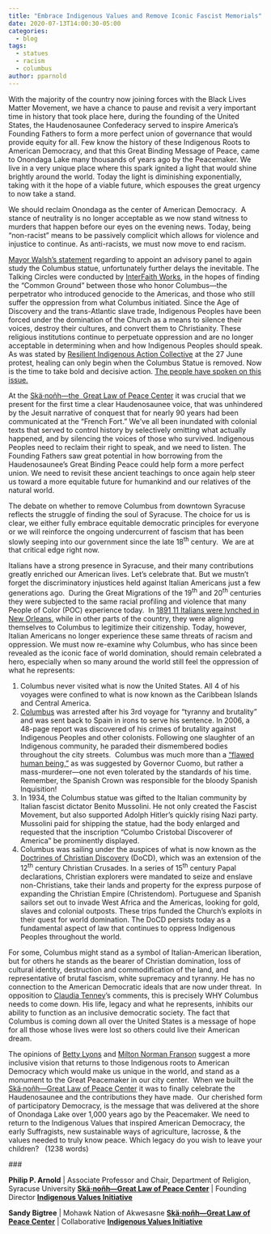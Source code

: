 ```yaml
---
title: "Embrace Indigenous Values and Remove Iconic Fascist Memorials"
date: 2020-07-13T14:00:30-05:00
categories:
  - blog
tags:
  - statues
  - racism
  - columbus
author: pparnold  
---
```

With the majority of the country now joining forces with the Black Lives Matter Movement, we have a chance to pause and revisit a very important time in history that took place here, during the founding of the United States, the Haudenosaunee Confederacy served to inspire America’s Founding Fathers to form a more perfect union of governance that would provide equity for all. Few know the history of these Indigenous Roots to American Democracy, and that this Great Binding Message of Peace, came to Onondaga Lake many thousands of years ago by the Peacemaker. We live in a very unique place where this spark ignited a light that would shine brightly around the world. Today the light is diminishing exponentially, taking with it the hope of a viable future, which espouses the great urgency to now take a stand.

We should reclaim Onondaga as the center of American Democracy.  A stance of neutrality is no longer acceptable as we now stand witness to murders that happen before our eyes on the evening news. Today, being “non-racist” means to be passively complicit which allows for violence and injustice to continue. As anti-racists, we must now move to end racism.

[Mayor Walsh’s statement](https://www.syracuse.com/news/2020/06/should-columbus-statue-remain-in-syracuse-mayor-asks-group-for-plan.html) regarding to appoint an advisory panel to again study the Columbus statue, unfortunately further delays the inevitable. The Talking Circles were conducted by [InterFaith Works](https://www.interfaithworkscny.org/), in the hopes of finding the “Common Ground” between those who honor Columbus—the perpetrator who introduced genocide to the Americas, and those who still suffer the oppression from what Columbus initiated. Since the Age of Discovery and the trans-Atlantic slave trade, Indigenous Peoples have been forced under the domination of the Church as a means to silence their voices, destroy their cultures, and convert them to Christianity. These religious institutions continue to perpetuate oppression and are no longer acceptable in determining when and how Indigenous Peoples should speak. As was stated by [Resilient Indigenous Action Collective](https://www.facebook.com/ResilientIndigenousActionCollective/?__cft__%5b0%5d=AZV1iTjx6uf7ThLRJdWd9f71fRI9xQISekPNFaxlpO5BQ1et7uPKIIsT_S0RVP4OqKBycssRXL1AvXO4KDqSQJkgq4ueITmtrfgBKDpRlN4J-egBILEsBOUeTQI6VQAi0OKOvk1GlVALqtXA88aNzL2GEL25M0EPGk_7BgG_D_wIeg&__tn__=kK-R) at the 27 June protest, healing can only begin when the Columbus Statue is removed. Now is the time to take bold and decisive action. [The people have spoken on this issue.](https://www.change.org/p/mayor-ben-walsh-remove-racist-monument-in-syracuse)

At the [Skä·noñh—the  Great Law of Peace Center](http://www.skanonhcenter.org/) it was crucial that we present for the first time a clear Haudenosaunee voice, that was unhindered by the Jesuit narrative of conquest that for nearly 90 years had been communicated at the “French Fort.” We’ve all been inundated with colonial texts that served to control history by selectively omitting what actually happened, and by silencing the voices of those who survived. Indigenous Peoples need to reclaim their right to speak, and we need to listen. The Founding Fathers saw great potential in how borrowing from the Haudenosaunee’s Great Binding Peace could help form a more perfect union. We need to revisit these ancient teachings to once again help steer us toward a more equitable future for humankind and our relatives of the natural world.

The debate on whether to remove Columbus from downtown Syracuse reflects the struggle of finding the soul of Syracuse. The choice for us is clear, we either fully embrace equitable democratic principles for everyone or we will reinforce the ongoing undercurrent of fascism that has been slowly seeping into our government since the late 18<sup>th</sup> century.  We are at that critical edge right now.

Italians have a strong presence in Syracuse, and their many contributions greatly enriched our American lives. Let’s celebrate that. But we mustn’t forget the discriminatory injustices held against Italian Americans just a few generations ago.  During the Great Migrations of the 19<sup>th</sup> and 20<sup>th</sup> centuries they were subjected to the same racial profiling and violence that many People of Color (POC) experience today.  In [1891 11 Italians were lynched in New Orleans](https://en.wikipedia.org/wiki/March_14,_1891_New_Orleans_lynchings), while in other parts of the country, they were aligning themselves to Columbus to legitimize their citizenship. Today, however, Italian Americans no longer experience these same threats of racism and oppression. We must now re-examine why Columbus, who has since been revealed as the iconic face of world domination, should remain celebrated a hero, especially when so many around the world still feel the oppression of what he represents:

1.  Columbus never visited what is now the United States. All 4 of his voyages were confined to what is now known as the Caribbean Islands and Central America.
2.  [Columbus](https://en.wikipedia.org/wiki/Christopher_Columbus) was arrested after his 3rd voyage for “tyranny and brutality” and was sent back to Spain in irons to serve his sentence. In 2006, a 48-page report was discovered of his crimes of brutality against Indigenous Peoples and other colonists. Following one slaughter of an Indigenous community, he paraded their dismembered bodies throughout the city streets.  Columbus was much more than a [“flawed human being,”](https://www.nydailynews.com/news/politics/ny-cuomo-columbus-statue-central-park-renewed-calls-20200611-xoo2gonqgbcqnlujtisqc4o3ze-story.html) as was suggested by Governor Cuomo, but rather a mass-murderer—one not even tolerated by the standards of his time. Remember, the Spanish Crown was responsible for the bloody Spanish Inquisition!
3.  In 1934, the Columbus statue was gifted to the Italian community by Italian fascist dictator Benito Mussolini. He not only created the Fascist Movement, but also supported Adolph Hitler’s quickly rising Nazi party. Mussolini paid for shipping the statue, had the body enlarged and requested that the inscription “Columbo Cristobal Discoverer of America” be prominently displayed.
4.  Columbus was sailing under the auspices of what is now known as the [Doctrines of Christian Discovery](https://doctrineofdiscovery.org/) (DoCD), which was an extension of the 12<sup>th</sup> century Christian Crusades. In a series of 15<sup>th</sup> century Papal declarations, Christian explorers were mandated to seize and enslave non-Christians, take their lands and property for the express purpose of expanding the Christian Empire (Christendom). Portuguese and Spanish sailors set out to invade West Africa and the Americas, looking for gold, slaves and colonial outposts. These trips funded the Church’s exploits in their quest for world domination. The DoCD persists today as a fundamental aspect of law that continues to oppress Indigenous Peoples throughout the world.

For some, Columbus might stand as a symbol of Italian-American liberation, but for others he stands as the bearer of Christian domination, loss of cultural identity, destruction and commodification of the land, and representative of brutal fascism, white supremacy and tyranny. He has no connection to the American Democratic ideals that are now under threat.  In opposition to [Claudia Tenney](https://www.syracuse.com/opinion/2020/06/dont-smash-columbus-and-our-history-build-a-better-america-instead-commentary.html)’s comments, this is precisely WHY Columbus needs to come down. His life, legacy and what he represents, inhibits our ability to function as an inclusive democratic society. The fact that Columbus is coming down all over the United States is a message of hope for all those whose lives were lost so others could live their American dream.

The opinions of [Betty Lyons](https://www.syracuse.com/opinion/2020/06/columbus-statue-symbols-of-oppression-go-far-beyond-the-confederate-flag-commentary.html) and [Milton Norman Franson](https://www.syracuse.com/opinion/2020/06/columbus-statue-here-are-2-heroes-worthy-of-recognition-your-letters.html) suggest a more inclusive vision that returns to those Indigenous roots to American Democracy which would make us unique in the world, and stand as a monument to the Great Peacemaker in our city center.  When we built the [Skä·noñh—Great Law of Peace Center](http://www.skanonhcenter.org/) it was to finally celebrate the Haudenosaunee and the contributions they have made.  Our cherished form of participatory Democracy, is the message that was delivered at the shore of Onondaga Lake over 1,000 years ago by the Peacemaker. We need to return to the Indigenous Values that inspired American Democracy, the early Suffragists, new sustainable ways of agriculture, lacrosse, & the values needed to truly know peace. Which legacy do you wish to leave your children?  
(1238 words)  

\###

 **Philip P. Arnold** | Associate Professor and Chair, Department of Religion, Syracuse University [**Skä·noñh—Great Law of Peace Center**](http://www.skanonhcenter.org/) | Founding Director [**Indigenous Values Initiative**](https://indigenousvalues.org/)  


**Sandy Bigtree** | Mohawk Nation of Akwesasne [**Skä·noñh—Great Law of Peace Center**](http://www.skanonhcenter.org/) | Collaborative [**Indigenous Values Initiative**](https://indigenousvalues.org/)
